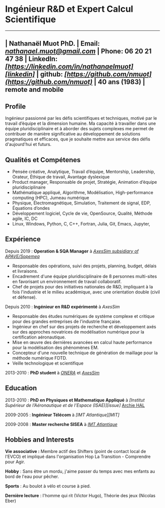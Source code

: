 # Ingénieur R&D et Expert Calcul Scientifique

----
| **Nathanaël Muot PhD.**
| Email: *<nathanael.muot@gmail.com>* | Phone: 06 20 21 47 38
| LinkedIn: *[https://linkedin.com/in/nathanaelmuot][linkedin]* | github: *[https://github.com/nmuot](https://github.com/nmuot)* 
| 40 ans (1983) | remote and mobile 
----

## Profile

Ingénieur passionné par les défis scientifiques et techniques, motivé par le travail d’équipe et la dimension humaine. Ma capacité à travailler dans une équipe pluridisciplinaire et à aborder des sujets complexes me permet de contribuer de manière significative au développement de solutions pragmatiques et efficaces, que je souhaite mettre aux service des défis d'aujourd'hui et futurs.


## Qualités et Compétenes

- Pensée créative, Analytique, Travail d’équipe, Mentorship, Leadership, Orateur, Éthique de travail, Avantage dyslexique
- Product manager, Responsable de projet, Stratégie, Animation d’équipe pluridisciplinaire
- Mathématique appliqué, Algorithme, Modélisation, High-performance computing (HPC), Jumeau numérique
- Physique, Électromagnétique, Simulation, Traitement de signal, EDP, Équations d’ondes
- Développement logiciel, Cycle de vie, OpenSource, Qualité, Méthode agile, IC, DC
- Linux, Windows, Python, C, C++, Fortran, Julia, Git, Emacs, Jupyter,

## Expérience

Depuis 2019 
: **Operation & SQA Manager** à *[AxesSim subsidiary of APAVE/Sopemea ][axs]* 

- Responsable des opérations, suivi des projets, planning, budget, délais et livraisons.
- Encadrement d'une équipe pluridisciplinaire de 8 personnes multi-sites en favorisant un environnement de travail collaboratif.
- Chef de projets pour des initiatives nationales de R&D, impliquant à la fois l'industrie et le milieu académique, avec une orientation double (civil et défense).

Depuis 2010 
: **Ingénieur en R&D expérimenté** à *AxesSim*

- Responsable des études numériques de système complexe et critique pour des grandes entreprises de l'industrie française.
- Ingénieur en chef sur des projets de recherche et développement axés sur des approches novatrices de modélisation numérique pour la certification aéronautique.
- Mise en œuvre des dernières avancées en calcul haute performance pour la modélisation des phénomènes EM.
- Concepteur d'une nouvelle technique de génération de maillage pour la méthode numérique FDTD.
- Veille technologique et scientifique


2013-2010
:   **PhD student** à *[ONERA][onera]* et *[AxesSim][axs]*

## Education

2013-2010
:   **PhD en Physiques et Mathematique Appliqué** à *[Institut Supérieur de l’Aéronautique et de l’Espace (ISAE)][issue]* [Archie HAL][these]

2009-2005
:   **Ingénieur Télécom** à *[IMT Atlantique][MIT]*

2009-2008
:   **Master recherche SISEA** à *[IMT Atlantique][imt]*

## Hobbies and Interests

**Vie associative :** Membre actif des Shifters (point de contact local de l'EVCO) et impliqué dans l'organisation Hop La Transition - Comprendre pour Agir.

**Hobby** : Sans être un mordu, j'aime passer du temps avec mes enfants au bord de l'eau pour pêcher.

**Sports** : Au boulot à vélo et course à pied.

**Dernière lecture** : l'homme qui rit (Victor Hugo),  Théorie des jeux (Nicolas Eber)

[cvpdf]: https://github.com/nmuot/curriculum/raw/master/cv_nmuot.pdf
[linkedin]: https://linkedin.com/in/nathanaelmuot
[twitter]: https://twitter.com/NathanaelMuot
[github]: https://github.com/nmuot
[axs]: http://www.axessim.eu/
[these]: http://tel.archives-ouvertes.fr/tel-00841708/
[onera]: http://www.onera.fr/en/demr
[imt]: http://www.imt-atlantique.fr/
[isae]: https://www.isae-supaero.fr/en/

[2018mathinnov]: http://bizzandbuzz.alsace/sessions/mathematiques-de-linnovation/
[2015mathindus]: http://smai.emath.fr/spip.php?article554&amp;amp;amp;amp;amp;amp;amp;amp;amp;amp;lang=fr
[2017mesochallenge]: https://www.calmip.univ-toulouse.fr/spip.php?article559

[17-20_conforme2]: https://www.axessim.fr/projects
[15-18_horoch]: https://www.axessim.fr/projects
[13-16_conforme]: http://www.agence-nationale-recherche.fr/Projet-ANR-12-ASTR-0042
[12-14_great]: https://www.axessim.fr/projects
